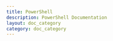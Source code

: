 ```yaml
---
title: PowerShell
description: PowerShell Documentation
layout: doc_category
category: doc_category
---
```

